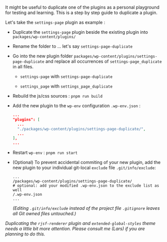 It might be useful to duplicate one of the plugins as a personal playground for testing and learning. This is a step by step guide to duplicate a plugin.

Let's take the `settings-page` plugin as example :

- Duplicate the `settings-page` plugin beside the existing plugin into `packages/wp-content/plugins/`

- Rename the folder to ... let's say `settings-page-duplicate`

- Go into the new plugin folder `packages/wp-content/plugins/settings-page-duplicate` and replace all occurrences of  `settings-page_duplicate` in all files.

  - `settings-page` with `settings-page-duplicate`

  - `settings_page` with `settings_page_duplicate`

- Rebuild the js/css sources : `pnpm run build`

- Add the new plugin to the `wp-env` configuration `.wp-env.json` :

  ```json
  ...
  "plugins": [
    ...
    "./packages/wp-content/plugins/settings-page-duplicate/",
    ...
  ],
  ...
  ```

- Restart `wp-env` : `pnpm run start`

- (Optional) To prevent accidental commiting of your new plugin, add the new plugin to your individual git-local `exclude` file `.git/info/exclude`:

  ```
  ...
  /packages/wp-content/plugins/settings-page-duplicate/
  # optional: add your modified .wp-env.json to the exclude list as well
  /.wp-env.json
  ...
  ```

  _(Editing `.git/info/exclude` instead of the project file `.gitignore` leaves all Git owned files untouched.)_

_Duplicating the `rjsf-renderer` plugin and `extended-global-styles` theme needs a little bit more attention. Please consult me (Lars) if you are planning to do this._
